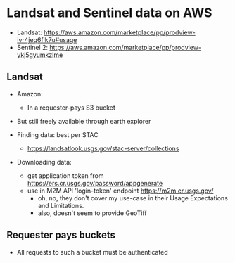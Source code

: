 # Landsat and Sentinel data on AWS

- Landsat: https://aws.amazon.com/marketplace/pp/prodview-ivr4jeq6flk7u#usage
- Sentinel 2: https://aws.amazon.com/marketplace/pp/prodview-ykj5gyumkzlme

## Landsat
- Amazon:
    - In a requester-pays S3 bucket
- But still freely available through earth explorer


- Finding data: best per STAC
    - https://landsatlook.usgs.gov/stac-server/collections
- Downloading data:
    - get application token from https://ers.cr.usgs.gov/password/appgenerate
    - use in M2M API 'login-token' endpoint https://m2m.cr.usgs.gov/ 
         - oh, no, they don't cover my use-case in their Usage Expectations and Limitations.
         - also, doesn't seem to provide GeoTiff


## Requester pays buckets
- All requests to such a bucket must be authenticated
